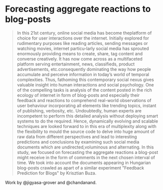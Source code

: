 # Forecasting aggregate reactions to blog-posts

>In this 21st century, online social media has become theplatform of choice for user interactions over the internet. Initially explored for rudimentary purposes like reading articles, sending messages or watching movies, internet particu-larly social media has sprouted enormously providing means to create, share, tag content and converse creatively. It has now come across as a multifaceted platform serving entertainment, news, classifieds, product advertisements, etc.consequently dominating the way how people accumulate and perceive information in today’s world of temporal complexities. Thus, fathoming this contemporary social nexus gives valuable insight into human interactions and social psychology. One of the compelling tasks is analysis of the content posted in the rich ecology of internet in form of blog-posts and especially their feedback and reactions to comprehend real-world observations of user behaviour incorporating all elements like trending topics, instant of publishing, verbosity, etc. Undoubtedly, human experts are incompetent to perform this detailed analysis without deploying smart systems to do the required. Hence, dynamically evolving and scalable techniques are looked forward to in this era of multiplexity along with the flexibility to mould the source code to delve into huge amount of raw data from different perspectives and lead to interesting predictions and conclusions by examining such social media documents which are undirected,voluminous and alternating. In this study, we focused on forecasting the aggregate reactions a blog-post might receive in the form of comments in the next chosen interval of time.  We took into account the documents appearing in Hungarian blog-posts crawled as apart of a similar experiment "Feedback Prediction for Blogs" by Krisztian Buza.

Work by @jigyasa-grover and @chandanand.
